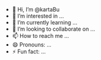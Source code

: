 - 👋 Hi, I’m @kartaBu
- 👀 I’m interested in ...
- 🌱 I’m currently learning ...
- 💞️ I’m looking to collaborate on ...
- 📫 How to reach me ...
- 😄 Pronouns: ...
- ⚡ Fun fact: ...

<!---
kartaBu/kartaBu is a ✨ special ✨ repository because its `README.md` (this file) appears on your GitHub profile.
You can click the Preview link to take a look at your changes.
--->
